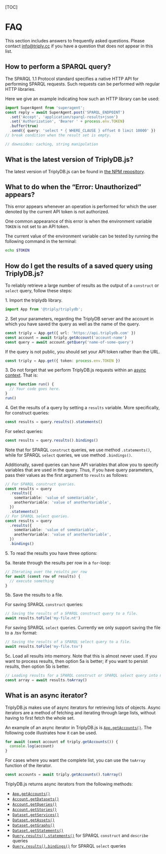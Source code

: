 [TOC]

# FAQ

This section includes answers to frequently asked questions. Please contact [info@triply.cc](mailto:info@triply.cc) if you have a question that does not appear in this list.

## How to perform a SPARQL query?

The SPARQL 1.1 Protocol standard specifies a native HTTP API for performing SPARQL requests. Such requests can be performed with regular HTTP libraries.

Here we give an example indicating how such an HTTP library can be used:

```ts
import SuperAgent from 'superagent';
const reply = await SuperAgent.post('SPARQL_ENDPOINT')
  .set('Accept', 'application/sparql-results+json')
  .set('Authorization', 'Bearer ' + process.env.TOKEN)
  .buffer(true)
  .send({ query: 'select * { WHERE_CLAUSE } offset 0 limit 10000' })
// break condition when the result set is empty.

// downsides: caching, string manipulation
```

## What is the latest version of TriplyDB.js?

The latest version of TriplyDB.js can be found in [the NPM repository](https://www.npmjs.com/package/@triply/triplydb).

## What to do when the “Error: Unauthorized” appears?

This error appears whenever an operation is performed for which the user denoted by the current API token is not authorized.

One common appearance of this error is when the environment variable `TOKEN` is not set to an API token.

The current value of the environment variable can be tested by running the following command in the terminal:

```sh
echo $TOKEN
```

## How do I get the results of a saved query using TriplyDB.js?

To reliably retrieve a large number of results as the output of a `construct` or `select` query, follow these steps:

1\. Import the triplydb library.

```ts
import App from '@triply/triplydb';
```

2\. Set your parameters, regarding the TriplyDB server and the account in which you have saved the query as well as the name of the query.

```ts
const triply = App.get({ url: 'https://api.triplydb.com' })
const account = await triply.getAccount('account-name')
const query = await account.getQuery('name-of-some-query')
```

   If the query is not public, you should set your API token rather than the URL.

```ts
const triply = App.get({ token: process.env.TOKEN })
```

3\. Do not forget that we perform TriplyDB.js requests within an [async context](#create-your-first-script). That is:

```ts
async function run() {
  // Your code goes here.
}
run()
```

4\. Get the results of a query by setting a `results` variable. More specifically, for construct queries:

```ts
const results = query.results().statements()
```

   For select queries:

```ts
const results = query.results().bindings()
```

   Note that for SPARQL `construct` queries, we use method `.statements()`, while for SPARQL `select` queries, we use method `.bindings()`.

   Additionally, saved queries can have API variables that allow you to specify variables that are used in the query. Thus, if you have query parameters, pass their values as the first argument to `results` as follows:

```ts
// For SPARQL construct queries.
const results = query
  .results({
    someVariable: 'value of someVariable',
    anotherVariable: 'value of anotherVariable',
  })
  .statements()
// For SPARQL select queries.
const results = query
  .results({
    someVariable: 'value of someVariable',
    anotherVariable: 'value of anotherVariable',
  })
  .bindings()
```

5\. To read the results you have three options:

   5a. Iterate through the results per row in a `for`-loop:

```ts
// Iterating over the results per row
for await (const row of results) {
  // execute something
}
```

   5b. Save the results to a file.

   For saving SPARQL `construct` queries:

```ts
// Saving the results of a SPARQL construct query to a file.
await results.toFile('my-file.nt')
```

   For saving SPARQL `select` queries. Currently we only support saving the file to a .tsv format:

```ts
// Saving the results of a SPARQL select query to a file.
await results.toFile('my-file.tsv')
```

   5c. Load all results into memory. Note that this is almost never used. If you want to process results, then option 5a is better; if you want to persist results, then option 5b is better.

```ts
// Loading results for a SPARQL construct or SPARQL select query into memory.
const array = await results.toArray()
```

## What is an async iterator?

TriplyDB.js makes use of async iterators for retrieving lists of objects. Async iterators are a method of fetching and iterating through large lists, without having to first fetch the whole set.

An example of an async iterator in TriplyDB.js is [`App.getAccounts()`](/triplydb-js/app#appgetaccounts). The following code illustrates how it can be used.

```ts
for await (const account of triply.getAccounts()) {
  console.log(account)
}
```

For cases where you want the complete list, you can use the `toArray` function of the iterator.

```ts
const accounts = await triply.getAccounts().toArray()
```

TriplyDB.js returns async iterators from the following methods:

- [`App.getAccounts()`](/triplydb-js/app#appgetaccounts)
- [`Account.getDatasets()`](/triplydb-js/account#accountgetdatasets)
- [`Account.getQueries()`](/triplydb-js/account#accountgetqueries)
- [`Account.getStories()`](/triplydb-js/account#accountgetstories)
- [`Dataset.getServices()`](/triplydb-js/dataset#datasetgetservices)
- [`Dataset.getAssets()`](/triplydb-js/dataset#datasetgetassets)
- [`Dataset.getGraphs()`](/triplydb-js/dataset#datasetgetgraphs)
- [`Dataset.getStatements()`](/triplydb-js/dataset#datasetgetstatementssubject-string-predicate-string-object-string-graph-string)
- [`Query.results().statements()`](/triplydb-js/query#queryresultsapivariables-object-options-object) for SPARQL `construct` and `describe` queries
- [`Query.results().bindings()`](/triplydb-js/query/#queryresultsapivariables-object-options-object) for SPARQL `select` queries
